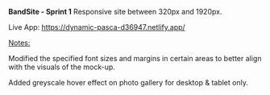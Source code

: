 <b>BandSite - Sprint 1</b>
Responsive site between 320px and 1920px.

Live App:
https://dynamic-pasca-d36947.netlify.app/

<p style="text-decoration: underline;">Notes:</p>
Modified the specified font sizes and margins in certain areas to better align with the visuals of the mock-up.

Added greyscale hover effect on photo gallery for desktop & tablet only.
